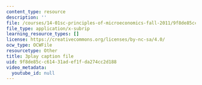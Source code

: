 ```yaml
---
content_type: resource
description: ''
file: /courses/14-01sc-principles-of-microeconomics-fall-2011/9f8de85cc61431adef1fda274cc2d188_pmolioUklXI.srt
file_type: application/x-subrip
learning_resource_types: []
license: https://creativecommons.org/licenses/by-nc-sa/4.0/
ocw_type: OCWFile
resourcetype: Other
title: 3play caption file
uid: 9f8de85c-c614-31ad-ef1f-da274cc2d188
video_metadata:
  youtube_id: null
---
```

